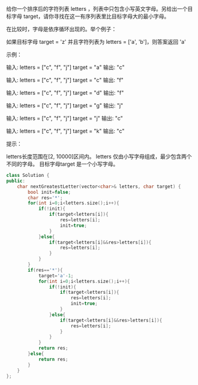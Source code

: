给你一个排序后的字符列表 letters ，列表中只包含小写英文字母。另给出一个目标字母 target，请你寻找在这一有序列表里比目标字母大的最小字母。

在比较时，字母是依序循环出现的。举个例子：

如果目标字母 target = 'z' 并且字符列表为 letters = ['a', 'b']，则答案返回 'a'


示例：

输入:
letters = ["c", "f", "j"]
target = "a"
输出: "c"

输入:
letters = ["c", "f", "j"]
target = "c"
输出: "f"

输入:
letters = ["c", "f", "j"]
target = "d"
输出: "f"

输入:
letters = ["c", "f", "j"]
target = "g"
输出: "j"

输入:
letters = ["c", "f", "j"]
target = "j"
输出: "c"

输入:
letters = ["c", "f", "j"]
target = "k"
输出: "c"


提示：

letters长度范围在[2, 10000]区间内。
letters 仅由小写字母组成，最少包含两个不同的字母。
目标字母target 是一个小写字母。

```cpp
class Solution {
public:
    char nextGreatestLetter(vector<char>& letters, char target) {
        bool init=false;
        char res='*';
        for(int i=0;i<letters.size();i++){
            if(!init){
                if(target<letters[i]){
                    res=letters[i];
                    init=true;
                }
            }else{
                if(target<letters[i]&&res>letters[i]){
                    res=letters[i];
                }
            }
        }
        if(res=='*'){
            target='a'-1;
            for(int i=0;i<letters.size();i++){
                if(!init){
                    if(target<letters[i]){
                        res=letters[i];
                        init=true;
                    }
                }else{
                    if(target<letters[i]&&res>letters[i]){
                        res=letters[i];
                    }
                }
            }
            return res;
        }else{
            return res;
        }
    }
};
```

